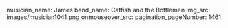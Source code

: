 musician_name: James
band_name: Catfish and the Bottlemen
img_src: images/musician1041.png
onmouseover_src: 
pagination_pageNumber: 1461